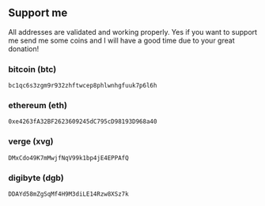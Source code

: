 ## Support me

All addresses are validated and working properly. Yes if you want to support me send me some coins and I will have a good time due to your great donation!

### bitcoin (btc)

`bc1qc6s3zgm9r932zhftwcep8phlwnhgfuuk7p6l6h`

### ethereum (eth)

`0xe4263fA32BF2623609245dC795cD98193D968a40`

### verge (xvg)

`DMxCdo49K7mMwjfNqV99k1bp4jE4EPPAfQ`

### digibyte (dgb)

`DDAYd58mZgSqMf4H9M3diLE14Rzw8XSz7k`
